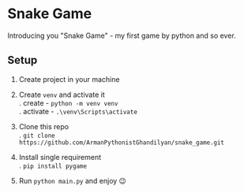 # Snake Game

Introducing you "Snake Game" - my first game by python and so ever.

## Setup
1. Create project in your machine
2. Create `venv` and activate it \
. create - `python -m venv venv` \
. activate - `.\venv\Scripts\activate`

3. Clone this repo \
. `git clone https://github.com/ArmanPythonistGhandilyan/snake_game.git`

4. Install single requirement \
.  `pip install pygame`

5. Run `python main.py` and enjoy 😉